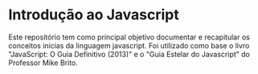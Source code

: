 # Introdução ao Javascript

Este repositório tem como principal objetivo documentar e recapitular os conceitos inicias da linguagem javascript. Foi utilizado como base o livro "JavaScript: O Guia Definitivo (2013)" e o "Guia Estelar do Javascript" do Professor Mike Brito.   
